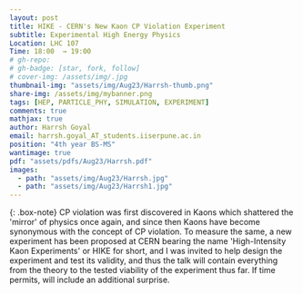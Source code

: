 ```yaml
---
layout: post
title: HIKE - CERN's New Kaon CP Violation Experiment
subtitle: Experimental High Energy Physics
Location: LHC 107
Time: 18:00  → 19:00
# gh-repo:
# gh-badge: [star, fork, follow]
# cover-img: /assets/img/.jpg
thumbnail-img: "assets/img/Aug23/Harrsh-thumb.png"
share-img: /assets/img/mybanner.png
tags: [HEP, PARTICLE_PHY, SIMULATION, EXPERIMENT]
comments: true
mathjax: true
author: Harrsh Goyal
email: harrsh.goyal_AT_students.iiserpune.ac.in 
position: "4th year BS-MS"
wantimage: true
pdf: "assets/pdfs/Aug23/Harrsh.pdf"
images:
  - path: "assets/img/Aug23/Harrsh.jpg"
  - path: "assets/img/Aug23/Harrsh1.jpg"
---
```

{: .box-note}
CP violation was first discovered in Kaons which shattered the 'mirror' of physics once again, and since then Kaons have become synonymous with the concept of CP violation. To measure the same, a new experiment has been proposed at CERN bearing the name 'High-Intensity Kaon Experiments' or HIKE for short, and I was invited to help design the experiment and test its validity, and thus the talk will contain everything from the theory to the tested viability of the experiment thus far. If time permits, will include an additional surprise.